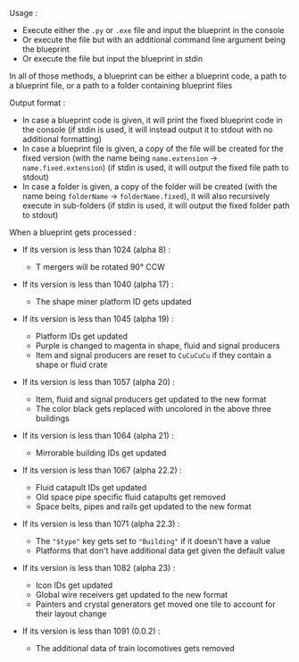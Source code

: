 Usage :

- Execute either the `.py` or `.exe` file and input the blueprint in the console
- Or execute the file but with an additional command line argument being the blueprint
- Or execute the file but input the blueprint in stdin

In all of those methods, a blueprint can be either a blueprint code, a path to a blueprint file, or a path to a folder containing blueprint files

Output format :

- In case a blueprint code is given, it will print the fixed blueprint code in the console (if stdin is used, it will instead output it to stdout with no additional formatting)
- In case a blueprint file is given, a copy of the file will be created for the fixed version (with the name being `name.extension` -> `name.fixed.extension`) (if stdin is used, it will output the fixed file path to stdout)
- In case a folder is given, a copy of the folder will be created (with the name being `folderName` -> `folderName.fixed`), it will also recursively execute in sub-folders (if stdin is used, it will output the fixed folder path to stdout)

When a blueprint gets processed :

- If its version is less than 1024 (alpha 8) :
  - T mergers will be rotated 90° CCW

- If its version is less than 1040 (alpha 17) :
  - The shape miner platform ID gets updated

- If its version is less than 1045 (alpha 19) :
  - Platform IDs get updated
  - Purple is changed to magenta in shape, fluid and signal producers
  - Item and signal producers are reset to `CuCuCuCu` if they contain a shape or fluid crate

- If its version is less than 1057 (alpha 20) :
  - Item, fluid and signal producers get updated to the new format
  - The color black gets replaced with uncolored in the above three buildings

- If its version is less than 1064 (alpha 21) :
  - Mirrorable building IDs get updated

- If its version is less than 1067 (alpha 22.2) :
  - Fluid catapult IDs get updated
  - Old space pipe specific fluid catapults get removed
  - Space belts, pipes and rails get updated to the new format

- If its version is less than 1071 (alpha 22.3) :
  - The `"$type"` key gets set to `"Building"` if it doesn't have a value
  - Platforms that don't have additional data get given the default value

- If its version is less than 1082 (alpha 23) :
  - Icon IDs get updated
  - Global wire receivers get updated to the new format
  - Painters and crystal generators get moved one tile to account for their layout change

- If its version is less than 1091 (0.0.2) :
  - The additional data of train locomotives gets removed